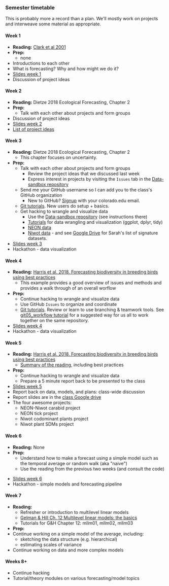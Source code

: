 ### Semester timetable
This is probably more a record than a plan. We'll mostly work on projects and interweave some material as appropriate.

#### Week 1
* **Reading:** [Clark et al 2001](https://science.sciencemag.org/content/293/5530/657)
* **Prep:**
  * none
* Introductions to each other
* What is forecasting? Why and how might we do it?
* [Slides week 1](01_slides.pdf)
* Discussion of project ideas

#### Week 2
* **Reading:** Dietze 2018 Ecological Forecasting, Chapter 2
* **Prep:**
  * Talk with each other about projects and form groups
* Discussion of project ideas
* [Slides week 2](02_slides.pdf)
* [List of project ideas](02_project_ideas.md)

#### Week 3
* **Reading:** Dietze 2018 Ecological Forecasting, Chapter 2
  * This chapter focuses on uncertainty.
* **Prep:**
  * Talk with each other about projects and form groups
    * Review the project ideas that we discussed last week
    * Express interest in projects by visiting the `Issues` tab in the [Data-sandbox repository](https://github.com/EBIO6100Spring2020/Data-sandbox)
  * Send me your GitHub username so I can add you to the class's GitHub organization
    * New to GitHub? [Signup](https://github.com/) with your colorado.edu email.
  * [Git tutorials](tutorials). New users do setup + basics.
  * Get hacking to wrangle and visualize data
    * Use the [Data-sandbox repository](https://github.com/EBIO6100Spring2020/Data-sandbox) (see instructions there)
    * [Tutorials](tutorials) for data wrangling and visualization (ggplot, dplyr, tidy)
    * [NEON data](https://www.neonscience.org/)
    * [Niwot data](https://nwt.lternet.edu/data-catalog) - and see [Google Drive](https://drive.google.com/drive/folders/1Todaiop6BTS8-CipZFkF9vwBUECzHxKn) for Sarah's list of signature datasets.
* [Slides week 3](03_slides.pdf)
* Hackathon - data visualization

#### Week 4
* **Reading:** [Harris et al. 2018. Forecasting biodiversity in breeding birds using best practices](https://peerj.com/articles/4278/)
  * This example provides a good overview of issues and methods and provides a walk through of an overall worflow
* **Prep:**
  * Continue hacking to wrangle and visualize data
  * Use GitHub `Issues` to organize and coordinate
  * [Git tutorials](tutorials). Review or learn to use branching & teamwork tools. See [git05_workflow tutorial](tutorials/git05_workflow.md) for a suggested way for us all to work together on the same repository.
* [Slides week 4](04_slides.pdf)
* Hackathon - data visualization

#### Week 5
* **Reading:** [Harris et al. 2018. Forecasting biodiversity in breeding birds using best practices](https://peerj.com/articles/4278/)
  * [Summary of the reading](05_Harris_etal_2018_best_practices.md), including best practices
* **Prep:**
  * Continue hacking to wrangle and visualize data
  * Prepare a 5 minute report back to be presented to the class
* [Slides week 5](05_slides.pdf)
* Report back on data, models, and plans: class-wide discussion
* Report slides are in the [class Google drive](https://drive.google.com/drive/folders/1xX27yW_LSYoDMCYtr6SOfRI4SizLzyIp)
* The four awesome projects:
  * NEON-Niwot carabid project
  * NEON tick project
  * Niwot codominant plants project
  * Niwot plant SDMs project

#### Week 6
* **Reading:** None
* **Prep:**
  * Understand how to make a forecast using a simple model such as the temporal average or random walk (aka "naive")
  * Use the reading from the previous two weeks (and consult the code)
<!-- * [Slides week 6](06_slides.pdf) -->
* [Slides week 6](06_slides.pdf)
* Hackathon - simple models and forecasting pipeline

#### Week 7
* **Reading:**
  * Refresher or introduction to multilevel linear models
  * [Gelman & Hill Ch. 12 Multilevel linear models: the basics](https://drive.google.com/open?id=1KCTymYZ1HLE57iilvjUXKLc-safRL6rd)
  * Tutorials for G&H Chapter 12: mllm01, mllm02, mllm03
* **Prep:**
* Continue working on a simple model of the average, including:
  * sketching the data structure (e.g. hierarchical)
  * estimating scales of variance
* Continue working on data and more complex models

#### Weeks 8+
* Continue hacking
* Tutorial/theory modules on various forecasting/model topics
